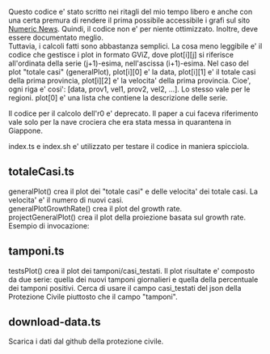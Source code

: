 Questo codice e' stato scritto nei ritagli del mio tempo libero e anche con una certa premura di rendere il prima possibile accessibile i grafi sul sito [Numeric News](https://numericnews.github.io/). 
Quindi, il codice non e' per niente ottimizzato. Inoltre, deve essere documentato meglio.  
Tuttavia, i calcoli fatti sono abbastanza semplici. La cosa meno leggibile e' il codice che gestisce i plot in formato GViZ, dove plot[i][j] si riferisce all'ordinata della serie (j+1)-esima, nell'ascissa (i+1)-esima. Nel caso del plot "totale casi" (generalPlot), plot[i][0] e' la data, plot[i][1] e' il totale casi della prima provincia, plot[i][2] e' la velocita' della prima provincia. Cioe', ogni riga e' cosi': [data, prov1, vel1, prov2, vel2, ...]. Lo stesso vale per le regioni. plot[0] e' una lista che contiene la descrizione delle serie. 

Il codice per il calcolo dell'r0 e' deprecato. Il paper a cui faceva riferimento vale solo per la nave crociera che era stata messa in quarantena in Giappone.  

index.ts e index.sh e' utilizzato per testare il codice in maniera spicciola. 

totaleCasi.ts
-------------

generalPlot() crea il plot dei "totale casi" e delle velocita' dei totale casi. La velocita' e' il numero di nuovi casi.  
generalPlotGrowthRate() crea il plot del growth rate.  
projectGeneralPlot() crea il plot della proiezione basata sul growth rate. Esempio di invocazione:

tamponi.ts
----------

testsPlot() crea il plot dei tamponi/casi\_testati. Il plot risultate e' composto da due serie: quella dei nuovi tamponi giornalieri e quella della percentuale dei tamponi positivi. 
Cerca di usare il campo casi\_testati del json della Protezione Civile piuttosto che il campo "tamponi".

download-data.ts
----------------

Scarica i dati dal github della protezione civile.
